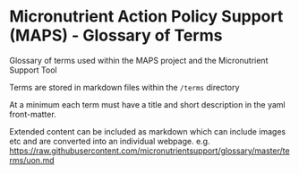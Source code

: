 # Micronutrient Action Policy Support (MAPS) - Glossary of Terms
Glossary of terms used within the MAPS project and the Micronutrient Support Tool

Terms are stored in markdown files within the `/terms` directory

At a minimum each term must have a title and short description in the yaml front-matter.  

Extended content can be included as markdown which can include images etc and are converted into an individual webpage. e.g. https://raw.githubusercontent.com/micronutrientsupport/glossary/master/terms/uon.md




